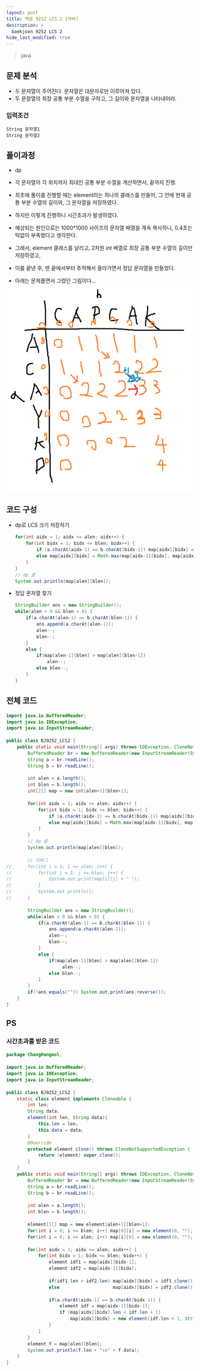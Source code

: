 ```yaml
---
layout: post
title: 백준 9252 LCS 2 [자바]
description: >
  baekjoon 9252 LCS 2
hide_last_modified: true
---
```


> java

## 문제 분석

- 두 문자열이 주어진다. 문자열은 대문자로만 이루어져 있다.
- 두 문잘열의 최장 공통 부분 수열을 구하고, 그 길이와 문자열을 나타내어라.



### 입력조건

```
String 문자열1
String 문자열2
```



## 풀이과정

- dp
- 각 문자열의 각 위치까지 최대인 공통 부분 수열을 계산하면서, 끝까지 진행.



- 최초에 풀이를 진행할 때는 element라는 하나의 클래스를 만들어, 그 안에 현재 공통 부분 수열의 길이와, 그 문자열을 저장하였다.
- 하지만 이렇게 진행하니 시간초과가 발생하였다.
- 예상되는 원인으로는 1000*1000 사이즈의 문자열 배열을 계속 복사하니, 0.4초는 턱없이 부족했다고 생각한다.



- 그래서, element 클래스를 날리고, 2차원 int 배열로 최장 공통 부분 수열의 길이만 저장하였고,
- 이를 끝낸 후, 맨 끝에서부터 추적해서 올라가면서 정답 문자열을 만들었다.



- 아래는 문제풀면서 그렸던 그림이다...

<center>
<img src="https://github.com/Hangeol-Chang/Hangeol-chang.github.io/blob/main/assets/img/develop/solving/BJ9252.png?raw=true" width="500">
</center>



## 코드 구성

- dp로 LCS 크기 저장하기

  ```java
  for(int aidx = 1; aidx <= alen; aidx++) {
      for(int bidx = 1; bidx <= blen; bidx++) {
          if (a.charAt(aidx-1) == b.charAt(bidx-1)) map[aidx][bidx] = map[aidx-1][bidx-1] + 1;
          else map[aidx][bidx] = Math.max(map[aidx-1][bidx], map[aidx][bidx-1]);
      }
  }
  // dp 끝
  System.out.println(map[alen][blen]);
  ```

- 정답 문자열 찾기

  ```java
  StringBuilder ans = new StringBuilder();
  while(alen > 0 && blen > 0) {
      if(a.charAt(alen-1) == b.charAt(blen-1)) {
          ans.append(a.charAt(alen-1));
          alen--;
          blen--;
      }
      else {
          if(map[alen-1][blen] > map[alen][blen-1]) 
              alen--;
          else blen--;
      }
  }
  ```

  

## 전체 코드

```java
import java.io.BufferedReader;
import java.io.IOException;
import java.io.InputStreamReader;

public class BJ9252_LCS2 {
	public static void main(String[] args) throws IOException, CloneNotSupportedException {
		BufferedReader br = new BufferedReader(new InputStreamReader(System.in));
		String a = br.readLine();
		String b = br.readLine();
		
		int alen = a.length();
		int blen = b.length();
		int[][] map = new int[alen+1][blen+1];
		
		for(int aidx = 1; aidx <= alen; aidx++) {
			for(int bidx = 1; bidx <= blen; bidx++) {
				if (a.charAt(aidx-1) == b.charAt(bidx-1)) map[aidx][bidx] = map[aidx-1][bidx-1] + 1;
				else map[aidx][bidx] = Math.max(map[aidx-1][bidx], map[aidx][bidx-1]);
			}
		}
		// dp 끝
		System.out.println(map[alen][blen]);
		
		// 디버그
//		for(int i = 1; i <= alen; i++) {
//			for(int j = 1; j <= blen; j++) {
//				System.out.print(map[i][j] + " ");
//			}
//			System.out.println();
//		}
		
		StringBuilder ans = new StringBuilder();
		while(alen > 0 && blen > 0) {
			if(a.charAt(alen-1) == b.charAt(blen-1)) {
				ans.append(a.charAt(alen-1));
				alen--;
				blen--;
			}
			else {
				if(map[alen-1][blen] > map[alen][blen-1]) 
					 alen--;
				else blen--;
			}
		}
		if(!ans.equals("")) System.out.print(ans.reverse());
	}
}

```



## PS

### 시간초과를 받은 코드

```java
package ChangHangeol;

import java.io.BufferedReader;
import java.io.IOException;
import java.io.InputStreamReader;

public class BJ9252_LCS2 {
	static class element implements Cloneable {
		int len;
		String data;
		element(int len, String data){
			this.len = len;
			this.data = data;
		}
		@Override
		protected element clone() throws CloneNotSupportedException {
			return (element) super.clone();
		}
	}
	public static void main(String[] args) throws IOException, CloneNotSupportedException {
		BufferedReader br = new BufferedReader(new InputStreamReader(System.in));
		String a = br.readLine();
		String b = br.readLine();
		
		int alen = a.length();
		int blen = b.length();
		
		element[][] map = new element[alen+1][blen+1];
		for(int i = 0; i <= blen; i++) map[0][i] = new element(0, "");
		for(int i = 0; i <= alen; i++) map[i][0] = new element(0, "");
		
		for(int aidx = 1; aidx <= alen; aidx++) {
			for(int bidx = 1; bidx <= blen; bidx++) {
				element idf1 = map[aidx][bidx-1];
				element idf2 = map[aidx-1][bidx];

				if(idf1.len > idf2.len) map[aidx][bidx] = idf1.clone();
				else					map[aidx][bidx] = idf2.clone();
				
				if(a.charAt(aidx-1) == b.charAt(bidx-1)) {
					element idf = map[aidx-1][bidx-1];
					if (map[aidx][bidx].len < idf.len + 1)
						map[aidx][bidx] = new element(idf.len + 1, String.format(idf.data + b.charAt(bidx-1)));
				}
			}
		}
		element f = map[alen][blen];
		System.out.println(f.len + "\n" + f.data);
	}
}
```

